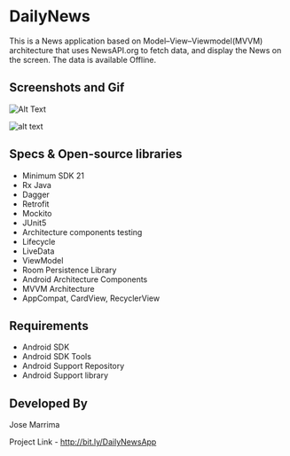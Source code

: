 # DailyNews

This is a News application based on Model–View–Viewmodel(MVVM) architecture that uses NewsAPI.org to fetch data, and display the News on the screen. The data is available Offline.

## Screenshots and Gif

![Alt Text]( https://user-images.githubusercontent.com/22679998/61250160-a226af80-a774-11e9-8f2f-b050673ce9c0.gif)

![alt text](https://user-images.githubusercontent.com/22679998/61249048-f9775080-a771-11e9-9486-a74e64446a90.png)

## Specs & Open-source libraries

* Minimum SDK 21
* Rx Java
* Dagger
* Retrofit
* Mockito
* JUnit5
* Architecture components testing
* Lifecycle
* LiveData
* ViewModel
* Room Persistence Library
* Android Architecture Components
* MVVM Architecture
* AppCompat, CardView, RecyclerView

## Requirements

* Android SDK
* Android SDK Tools
* Android Support Repository
* Android Support library

## Developed By

Jose Marrima

Project Link - http://bit.ly/DailyNewsApp

